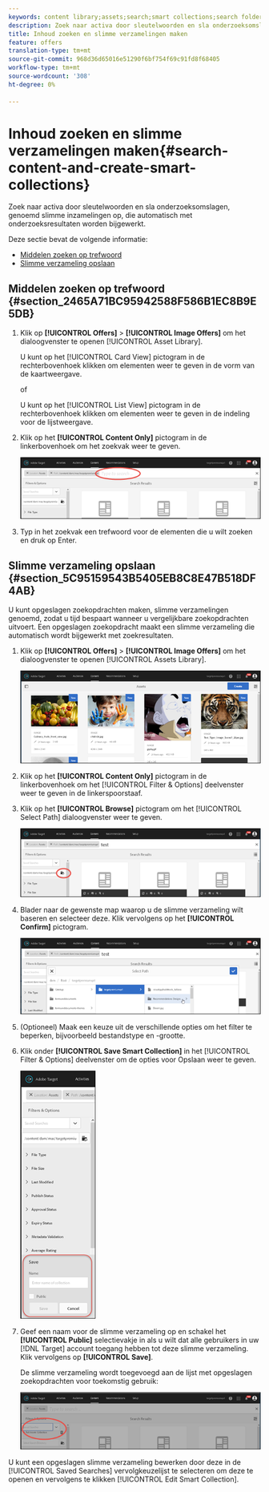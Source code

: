 ```yaml
---
keywords: content library;assets;search;smart collections;search folder;filter
description: Zoek naar activa door sleutelwoorden en sla onderzoeksomslagen, genoemd slimme inzamelingen op, die automatisch met onderzoeksresultaten worden bijgewerkt.
title: Inhoud zoeken en slimme verzamelingen maken
feature: offers
translation-type: tm+mt
source-git-commit: 968d36d65016e51290f6bf754f69c91fd8f68405
workflow-type: tm+mt
source-wordcount: '308'
ht-degree: 0%

---
```



# Inhoud zoeken en slimme verzamelingen maken{#search-content-and-create-smart-collections}

Zoek naar activa door sleutelwoorden en sla onderzoeksomslagen, genoemd slimme inzamelingen op, die automatisch met onderzoeksresultaten worden bijgewerkt.

Deze sectie bevat de volgende informatie:

* [Middelen zoeken op trefwoord](/help/c-experiences/c-manage-content/filter-and-search-content.md#section_2465A71BC95942588F586B1EC8B9E5DB)
* [Slimme verzameling opslaan](/help/c-experiences/c-manage-content/filter-and-search-content.md#section_5C95159543B5405EB8C8E47B518DF4AB)

## Middelen zoeken op trefwoord {#section_2465A71BC95942588F586B1EC8B9E5DB}

1. Klik op **[!UICONTROL Offers]** > **[!UICONTROL Image Offers]** om het dialoogvenster te openen [!UICONTROL Asset Library].

   U kunt op het [!UICONTROL Card View] pictogram in de rechterbovenhoek klikken om elementen weer te geven in de vorm van de kaartweergave.

   of

   U kunt op het [!UICONTROL List View] pictogram in de rechterbovenhoek klikken om elementen weer te geven in de indeling voor de lijstweergave.

1. Klik op het **[!UICONTROL Content Only]** pictogram in de linkerbovenhoek om het zoekvak weer te geven.

   ![](assets/search_assets.png)

1. Typ in het zoekvak een trefwoord voor de elementen die u wilt zoeken en druk op Enter.

## Slimme verzameling opslaan {#section_5C95159543B5405EB8C8E47B518DF4AB}

U kunt opgeslagen zoekopdrachten maken, slimme verzamelingen genoemd, zodat u tijd bespaart wanneer u vergelijkbare zoekopdrachten uitvoert. Een opgeslagen zoekopdracht maakt een slimme verzameling die automatisch wordt bijgewerkt met zoekresultaten.

1. Klik op **[!UICONTROL Offers]** > **[!UICONTROL Image Offers]** om het dialoogvenster te openen [!UICONTROL Assets Library].

   ![](assets/content.png)

1. Klik op het **[!UICONTROL Content Only]** pictogram in de linkerbovenhoek om het [!UICONTROL Filter & Options] deelvenster weer te geven in de linkerspoorstaaf.
1. Klik op het **[!UICONTROL Browse]** pictogram om het [!UICONTROL Select Path] dialoogvenster weer te geven.

   ![](assets/browse_folders.png)

1. Blader naar de gewenste map waarop u de slimme verzameling wilt baseren en selecteer deze. Klik vervolgens op het **[!UICONTROL Confirm]** pictogram.

   ![](assets/browse_folders2.png)

1. (Optioneel) Maak een keuze uit de verschillende opties om het filter te beperken, bijvoorbeeld bestandstype en -grootte.
1. Klik onder **[!UICONTROL Save Smart Collection]** in het [!UICONTROL Filter & Options] deelvenster om de opties voor Opslaan weer te geven.

   ![](assets/save_smart_collection_options.png)

1. Geef een naam voor de slimme verzameling op en schakel het **[!UICONTROL Public]** selectievakje in als u wilt dat alle gebruikers in uw [!DNL Target] account toegang hebben tot deze slimme verzameling. Klik vervolgens op **[!UICONTROL Save]**.

   De slimme verzameling wordt toegevoegd aan de lijst met opgeslagen zoekopdrachten voor toekomstig gebruik:

   ![](assets/saved_smart_collection.png)

U kunt een opgeslagen slimme verzameling bewerken door deze in de [!UICONTROL Saved Searches] vervolgkeuzelijst te selecteren om deze te openen en vervolgens te klikken [!UICONTROL Edit Smart Collection].
